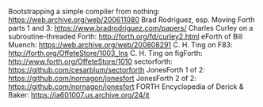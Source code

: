 
Bootstrapping a simple compiler from nothing: https://web.archive.org/web/200611080
Brad Rodriguez, esp. Moving Forth parts 1 and 3: https://www.bradrodriguez.com/papers/
Charles Curley on a subroutine-threaded Forth: http://forth.org/fd/curley2.html
eForth of Bill Muench: https://web.archive.org/web/200808291
C. H. Ting on F83: http://forth.org/OffeteStore/1003_Ins
C. H. Ting on figForth: http://www.forth.org/OffeteStore/1010
sectorforth: https://github.com/cesarblum/sectorforth
JonesForth 1 of 2: https://github.com/nornagon/jonesfort
JonesForth 2 of 2: https://github.com/nornagon/jonesfort
FORTH Encyclopedia of Derick & Baker: https://ia601007.us.archive.org/24/it

